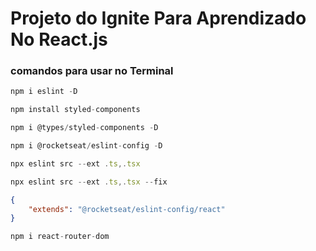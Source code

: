 # Projeto do Ignite Para Aprendizado No React.js 

### comandos para usar no Terminal 

```javascript
npm i eslint -D
```

```javascript
npm install styled-components
```

```javascript
npm i @types/styled-components -D
```

```javascript
npm i @rocketseat/eslint-config -D
```

```javascript
npx eslint src --ext .ts,.tsx
```

```javascript
npx eslint src --ext .ts,.tsx --fix
```


```json
{
    "extends": "@rocketseat/eslint-config/react"
}
```

```javascript
npm i react-router-dom
```



